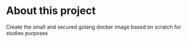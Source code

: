 # About this project

Create the small and secured golang docker image based on scratch for studies purposes
